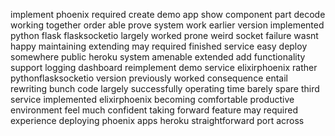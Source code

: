 implement phoenix required create demo app show component part decode working together order able prove system work earlier version implemented python flask flasksocketio largely worked prone weird socket failure wasnt happy maintaining extending may required finished service easy deploy somewhere public heroku system amenable extended add functionality support logging dashboard reimplement demo service elixirphoenix rather pythonflasksocketio version previously worked consequence entail rewriting bunch code largely successfully operating time barely spare third service implemented elixirphoenix becoming comfortable productive environment feel much confident taking forward feature may required experience deploying phoenix apps heroku straightforward port across